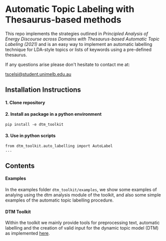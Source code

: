 # Automatic Topic Labeling with Thesaurus-based methods

This repo implements the strategies outlined in *Principled Analysis of Energy Discourse across Domains with Thesaurus-based Automatic Topic Labeling (2021)* and is an easy way to implement an automatic labelling technique for LDA-style topics or lists of keywords using a pre-defined thesaurus.

If any questions arise please don't hesitate to contact me at:

tscelsi@student.unimelb.edu.au

## Installation Instructions

#### 1. Clone repository
#### 2. Install as package in a python environment
```
pip install -e dtm_toolkit
```
#### 3. Use in python scripts
```
from dtm_toolkit.auto_labelling import AutoLabel
...
```

## Contents

#### Examples
In the examples folder ```dtm_toolkit/examples```, we show some examples of analying using the dtm analysis module of the toolkit, and also some simple examples of the automatic topic labelling procedure.

#### DTM Toolkit

Within the toolkit we mainly provide tools for preprocessing text, automatic labelling and the creation of valid input for the dynamic topic model (DTM) as implemented [here](https://github.com/blei-lab/dtm).